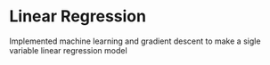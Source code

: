 # Linear Regression
 Implemented machine learning and gradient descent to make a sigle variable linear regression model
